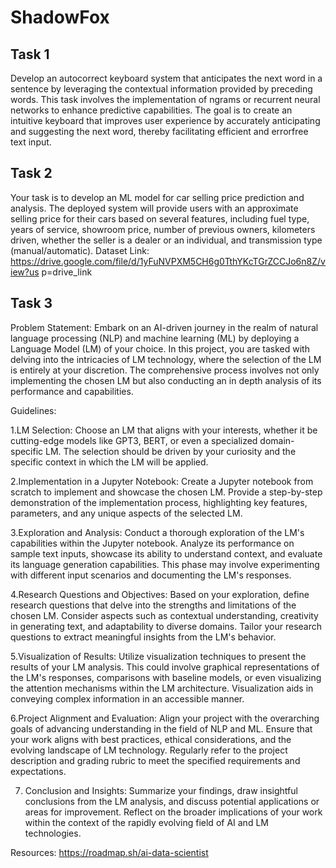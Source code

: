 # ShadowFox

## Task 1
Develop an autocorrect keyboard system that anticipates the next word in a sentence by leveraging the contextual information provided by preceding words. This task involves the implementation of ngrams or recurrent neural networks to enhance predictive capabilities. The goal is to create an intuitive keyboard that improves user experience by accurately anticipating and suggesting the next word, thereby facilitating efficient and errorfree text input.

## Task 2
Your task is to develop an ML model for car selling price prediction and analysis. The deployed system will provide users with an approximate selling price for their cars based on several features, including fuel type, years of service, showroom price, number of previous owners, kilometers driven, whether the seller is a dealer or an individual, and transmission type (manual/automatic).
Dataset Link:
https://drive.google.com/file/d/1yFuNVPXM5CH6g0TthYKcTGrZCCJo6n8Z/view?us p=drive_link

## Task 3
Problem Statement: Embark on an AI-driven journey in the realm of natural language processing (NLP) and machine learning (ML) by deploying a Language Model (LM) of your choice. In this project, you are tasked with delving into the intricacies of LM technology, where the selection of the LM is entirely at your discretion. The comprehensive process involves not only implementing the chosen LM but also conducting an in depth analysis of its performance and capabilities.

Guidelines:

1.LM Selection: Choose an LM that aligns with your interests, whether it be cutting-edge models like GPT3, BERT, or even a specialized domain-specific LM. The selection should be driven by your curiosity and the specific context in which the LM will be applied.

2.Implementation in a Jupyter Notebook: Create a Jupyter notebook from scratch to implement and showcase the chosen LM. Provide a step-by-step demonstration of the implementation process, highlighting key features, parameters, and any unique aspects of the selected LM.

3.Exploration and Analysis: Conduct a thorough exploration of the LM's capabilities within the Jupyter notebook. Analyze its performance on sample text inputs, showcase its ability to understand context, and evaluate its language generation capabilities. This phase may involve experimenting with different input scenarios and documenting the LM's responses.

4.Research Questions and Objectives: Based on your exploration, define research questions that delve into the strengths and limitations of the chosen LM. Consider aspects such as contextual understanding, creativity in generating text, and adaptability to diverse domains. Tailor your research questions to extract meaningful insights from the LM's behavior.

5.Visualization of Results: Utilize visualization techniques to present the results of your LM analysis. This could involve graphical representations of the LM's responses, comparisons with baseline models, or even visualizing the attention mechanisms within the LM architecture. Visualization aids in conveying complex information in an accessible manner.

6.Project Alignment and Evaluation: Align your project with the overarching goals of advancing understanding in the field of NLP and ML. Ensure that your work aligns with best practices, ethical considerations, and the evolving landscape of LM technology. Regularly refer to the project description and grading rubric to meet the specified requirements and expectations.

7. Conclusion and Insights: Summarize your findings, draw insightful conclusions from the LM analysis, and discuss potential applications or areas for improvement. Reflect on the broader implications of your work within the context of the rapidly evolving field of AI and LM technologies.

Resources: https://roadmap.sh/ai-data-scientist
